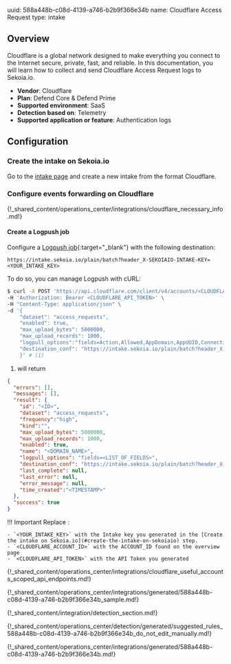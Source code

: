 uuid: 588a448b-c08d-4139-a746-b2b9f366e34b
name: Cloudflare Access Request
type: intake

## Overview

Cloudflare is a global network designed to make everything you connect to the Internet secure, private, fast, and reliable. In this documentation, you will learn how to collect and send Cloudflare Access Request logs to Sekoia.io.

- **Vendor**: Cloudflare
- **Plan**: Defend Core & Defend Prime
- **Supported environment**: SaaS
- **Detection based on**: Telemetry
- **Supported application or feature**: Authentication logs

## Configuration

### Create the intake on Sekoia.io

Go to the [intake page](https://app.sekoia.io/operations/intakes) and create a new intake from the format Cloudflare.

### Configure events forwarding on Cloudflare

{!_shared_content/operations_center/integrations/cloudflare_necessary_info.md!}

#### Create a Logpush job

Configure a [Logpush job](https://developers.cloudflare.com/logs/reference/logpush-api-configuration/){:target="_blank"} with the following destination:

`https://intake.sekoia.io/plain/batch?header_X-SEKOIAIO-INTAKE-KEY=<YOUR_INTAKE_KEY>`


To do so, you can manage Logpush with cURL:

```bash
$ curl -X POST 'https://api.cloudflare.com/client/v4/accounts/<CLOUDFLARE_ACCOUNT_ID>/logpush/jobs' \
-H 'Authorization: Bearer <CLOUDFLARE_API_TOKEN>' \
-H "Content-Type: application/json" \
-d '{
    "dataset": "access_requests",
    "enabled": true,
    "max_upload_bytes": 5000000,
    "max_upload_records": 1000,
    "logpull_options":"fields=Action,Allowed,AppDomain,AppUUID,Connection,Country,CreatedAt,Email,IPAddress,PurposeJustificationPrompt,PurposeJustificationResponse,RayID,TemporaryAccessApprovers,TemporaryAccessDuration,UserUID&timestamps=rfc3339",
    "destination_conf": "https://intake.sekoia.io/plain/batch?header_X-SEKOIAIO-INTAKE-KEY=<YOUR_INTAKE_KEY>"
    }' # (1)
```

1. will return
```json
{
  "errors": [],
  "messages": [],
  "result": {
    "id": "<ID>",
    "dataset": "access_requests",
    "frequency":"high",
    "kind":"",
    "max_upload_bytes": 5000000,
    "max_upload_records": 1000,
    "enabled": true,
    "name": "<DOMAIN_NAME>",
    "logpull_options": "fields=<LIST_OF_FIELDS>",
    "destination_conf": "https://intake.sekoia.io/plain/batch?header_X-SEKOIAIO-INTAKE-KEY=<YOUR_INTAKE_KEY>",
    "last_complete": null,
    "last_error": null,
    "error_message": null,
    "time_created":"<TIMESTAMP>"
  },
  "success": true
}
```

!!! Important
    Replace :

    - `<YOUR_INTAKE_KEY>` with the Intake key you generated in the [Create the intake on Sekoia.io](#create-the-intake-on-sekoiaio) step.
    - `<CLOUDFLARE_ACCOUNT_ID>` with the ACCOUNT_ID found on the overview page
    - `<CLOUDFLARE_API_TOKEN>` with the API Token you generated

{!_shared_content/operations_center/integrations/cloudflare_useful_accounts_scoped_api_endpoints.md!}

{!_shared_content/operations_center/integrations/generated/588a448b-c08d-4139-a746-b2b9f366e34b_sample.md!}

{!_shared_content/integration/detection_section.md!}

{!_shared_content/operations_center/detection/generated/suggested_rules_588a448b-c08d-4139-a746-b2b9f366e34b_do_not_edit_manually.md!}

{!_shared_content/operations_center/integrations/generated/588a448b-c08d-4139-a746-b2b9f366e34b.md!}